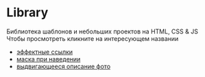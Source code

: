 # Library

Библиотека шаблонов и небольших проектов на HTML, CSS & JS  
Чтобы просмотреть кликните на интересующем названии

* [эффектные ссылки](https://elenaproject.github.io/library/effective_links/index.html)
* [маска при наведении](https://elenaproject.github.io/library/mask_hover/index.html)
* [выдвигающееся описание фото](https://elenaproject.github.io/library/pull-aside_description/index.html)


